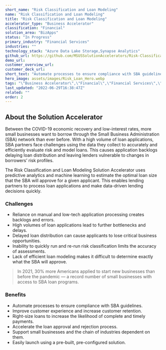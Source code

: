 ```yaml
---
short_name: "Risk Classification and Loan Modeling"
name: "Risk Classification and Loan Modeling"
title: "Risk Classification and Loan Modeling"
accelerator_type: "Business Accelerator"
classification: "Financial"
solution_area: "BizApps"
status: "In Progress"
primary_industry: "Financial Services"
industries: ""
technology_stack: "Azure Data Lake Storage,Synapse Analytics"
github_url: https://github.com/MSUSSolutionAccelerators/Risk-Classification-and-Load-Modeling-Solution-Accelerator
demo_url: 
customer_overview_url: 
customer_deck_url: 
short_text: "Automate processes to ensure compliance with SBA guidelines"
hero_image: assets/images/Risk_Loan_Hero.webp
tags: "\"Business Accelerator\",\"Financial\",\"Financial Services\",\"Azure Data Lake Storage\",\"Synapse Analytics\",\"BizApps\",\"In Progress\""
last_updated: "2022-06-29T16:38:47Z"
related: ""
order: 2
---
```

## About the Solution Accelerator

Between the COVID-19 economic recovery and low-interest rates, more small businesses want to borrow through the Small Business Administration (SBA) network than ever before. With a high volume of loan applications, SBA partners face challenges using the data they collect to accurately and efficiently evaluate risk and model loans. This causes application backlogs delaying loan distribution and leaving lenders vulnerable to changes in borrowers’ risk profiles.

The Risk Classification and Loan Modeling Solution Accelerator uses predictive analytics and machine learning to estimate the optimal loan size that the SBA will approve for a given applicant. This enables lending partners to process loan applications and make data-driven lending decisions quickly.

### Challenges

* Reliance on manual and low-tech application processing creates backlogs and errors.
* High volumes of loan applications lead to further bottlenecks and delays.
* Delayed loan distribution can cause applicants to lose critical business opportunities.
* Inability to quickly run and re-run risk classification limits the accuracy of assessments.
* Lack of efficient loan modeling makes it difficult to determine exactly what the SBA will approve.

> In 2021, 30% more Americans applied to start new businesses than before the pandemic — a record number of small businesses with access to SBA loan programs.

### Benefits

* Automate processes to ensure compliance with SBA guidelines.
* Improve customer experience and increase customer retention.
* Right-size loans to increase the likelihood of complete and timely payments.
* Accelerate the loan approval and rejection process.
* Support small businesses and the chain of industries dependent on them.
* Easily launch using a pre-built, pre-configured solution.
